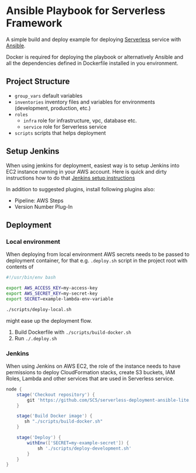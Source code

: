 # Ansible Playbook for Serverless Framework

A simple build and deploy example for deploying [Serverless](https://github.com/serverless/serverless) service with [Ansible](https://github.com/ansible/ansible).

Docker is required for deploying the playbook or alternatively Ansible and all the dependencies defined in Dockerfile installed in you environment.

## Project Structure

* `group_vars` default variables
* `inventories` inventory files and variables for environments (development, production, etc.)
* `roles`
  * `infra` role for infrastructure, vpc, database etc.
  * `service` role for Serverless service
* `scripts` scripts that helps deployment

## Setup Jenkins

When using jenkins for deployment, easiest way is to setup Jenkins into EC2 instance running in your AWS account. Here is quick and dirty instructions how to do that [Jenkins setup instructions](https://github.com/laardee/jenkins-installation)

In addition to suggested plugins, install following plugins also:

* Pipeline: AWS Steps
* Version Number Plug-In

## Deployment

### Local environment

When deploying from local environment AWS secrets needs to be passed to deployment container, for that e.g. `.deploy.sh` script in the project root with contents of

```Bash
#!/usr/bin/env bash

export AWS_ACCESS_KEY=my-access-key
export AWS_SECRET_KEY=my-secret-key
export SECRET=example-lambda-env-variable

./scripts/deploy-local.sh

```

might ease up the deployment flow.

1. Build Dockerfile with `./scripts/build-docker.sh`
2. Run `./.deploy.sh`

### Jenkins

When using Jenkins on AWS EC2, the role of the instance needs to have permissions to deploy CloudFormation stacks, create S3 buckets, IAM Roles, Lambda and other services that are used in Serverless service.

```Groovy
node {
    stage('Checkout repository') {
        git 'https://github.com/SC5/serverless-deployment-ansible-lite.git'
    }

    stage('Build Docker image') {
       sh "./scripts/build-docker.sh"
    }

    stage('Deploy') {
        withEnv(['SECRET=my-example-secret']) {
            sh './scripts/deploy-development.sh'
        }
    }
}
```

